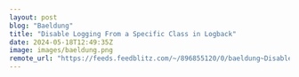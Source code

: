 ```yaml
---
layout: post
blog: "Baeldung"
title: "Disable Logging From a Specific Class in Logback"
date: 2024-05-18T12:49:35Z
image: images/baeldung.png
remote_url: "https://feeds.feedblitz.com/~/896855120/0/baeldung~Disable-Logging-From-a-Specific-Class-in-Logback"
---
```

